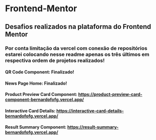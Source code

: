 # Frontend-Mentor
## Desafios realizados na plataforma do Frontend Mentor
### Por conta limitação da vercel com conexão de repositórios estarei colocando nesse readme apenas os três últimos em respectiva ordem de projetos realizados!

#### QR Code Component: Finalizado!

#### News Page Home: Finalizado!

#### Product Preview Card Component: https://product-preview-card-component-bernardofofg.vercel.app/

#### Interactive Card Details: https://interactive-card-details-bernardofofg.vercel.app/

#### Result Summary Component: https://result-summary-bernardofofg.vercel.app/
